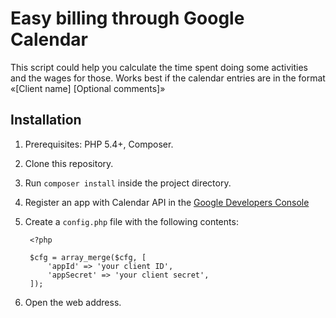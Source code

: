 Easy billing through Google Calendar
===

This script could help you calculate the time spent doing some activities and the wages for those.
Works best if the calendar entries are in the format «[Client name] [Optional comments]»

Installation
---
1. Prerequisites: PHP 5.4+, Composer.
2. Clone this repository.
3. Run `composer install` inside the project directory.
4. Register an app with Calendar API in the [Google Developers Console](https://console.developers.google.com)
5. Create a `config.php` file with the following contents:

        <?php
        
        $cfg = array_merge($cfg, [
            'appId' => 'your client ID',
            'appSecret' => 'your client secret',
        ]);
    
6. Open the web address.